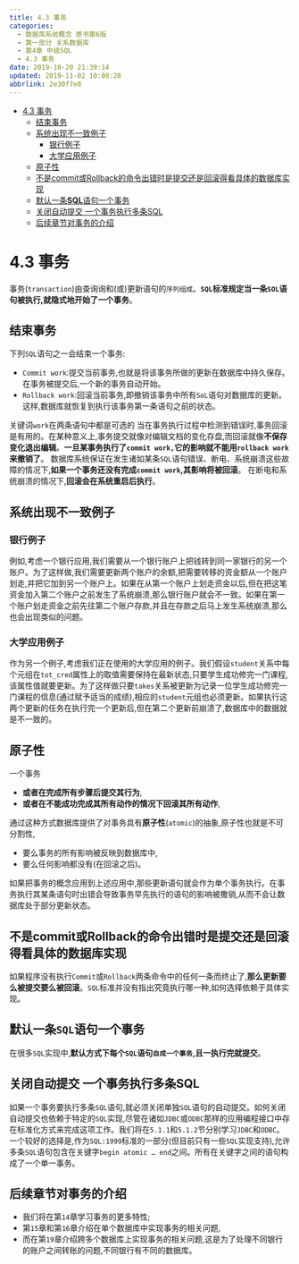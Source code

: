 ```yaml
---
title: 4.3 事务
categories: 
  - 数据库系统概念 原书第6版
  - 第一部分 关系数据库
  - 第4章 中级SQL
  - 4.3 事务
date: 2019-10-20 21:39:14
updated: 2019-11-02 10:08:28
abbrlink: 2e30f7e8
---
```

- [4.3 事务](/ReadingNotes/2e30f7e8/#4-3-事务)
    - [结束事务](/ReadingNotes/2e30f7e8/#结束事务)
    - [系统出现不一致例子](/ReadingNotes/2e30f7e8/#系统出现不一致例子)
        - [银行例子](/ReadingNotes/2e30f7e8/#银行例子)
        - [大学应用例子](/ReadingNotes/2e30f7e8/#大学应用例子)
    - [原子性](/ReadingNotes/2e30f7e8/#原子性)
    - [不是commit或Rollback的命令出错时是提交还是回滚得看具体的数据库实现](/ReadingNotes/2e30f7e8/#不是commit或Rollback的命令出错时是提交还是回滚得看具体的数据库实现)
    - [默认一条**SQL**语句一个事务](/ReadingNotes/2e30f7e8/#默认一条SQL语句一个事务)
    - [关闭自动提交 一个事务执行多条SQL](/ReadingNotes/2e30f7e8/#关闭自动提交-一个事务执行多条SQL)
    - [后续章节对事务的介绍](/ReadingNotes/2e30f7e8/#后续章节对事务的介绍)

<!--more-->
<script src="https://cdn.bootcss.com/jquery/3.4.0/jquery.slim.min.js"></script>
<script>$(document).ready(function () {$(".post-body > ul:nth-child(1)").hide();});</script>

<!--end-->
<!--SSTStart-->
# 4.3 事务 #
事务(`transaction`)由查询询和(或)更新语句的`序列组成`。**`SQL`标准规定当一条`SOL`语句被执行,就隐式地开始了一个事务**。
## 结束事务 ##
下列`SQL`语句之一会结束一个事务:
- `Commit work`:提交当前事务,也就是将该事务所做的更新在数据库中持久保存。在事务被提交后,一个新的事务自动开始。
- `Rollback work`:回滚当前事务,即撤销该事务中所有`SoL`语句对数据库的更新。这样,数据库就恢复到执行该事务第一条语句之前的状态。

关键词`work`在两条语句中都是可选的
当在事务执行过程中检测到错误时,事务回滚是有用的。在某种意义上,事务提交就像对编辑文档的变化存盘,而回滚就像**不保存变化退出编辑**。**一旦某事务执行了`commit work,`它的影响就不能用`rollback work`来撤销了**。
数据库系统保证在发生诸如某条`SQL`语句错误、断电、系统崩溃这些故障的情况下,**如果一个事务还没有完成`commit work`,其影响将被回滚**。
在断电和系统崩溃的情况下,**回滚会在系统重启后执行**。
## 系统出现不一致例子 ##
### 银行例子 ###
例如,考虑一个银行应用,我们需要从一个银行账户上把钱转到同一家银行的另一个账户。为了这样做,我们需要更新两个账户的余额,把需要转移的资金额从一个账户划走,并把它加到另一个账户上。如果在从第一个账户上划走资金以后,但在把这笔资金加入第二个账户之前发生了系统崩溃,那么银行账户就会不一致。如果在第一个账户划走资金之前先往第二个账户存款,并且在存款之后马上发生系统崩溃,那么也会出现类似的问题。
### 大学应用例子 ###
作为另一个例子,考虑我们正在使用的大学应用的例子。我们假设`student`关系中每个元组在`tot_cred`属性上的取值需要保持在最新状态,只要学生成功修完一门课程,该属性值就要更新。为了这样做只要`takes`关系被更新为记录一位学生成功修完一门课程的信息(通过赋予适当的成绩),相应的`student`元组也必须更新。如果执行这两个更新的任务在执行完一个更新后,但在第二个更新前崩溃了,数据库中的数据就是不一致的。
## 原子性 ##
一个事务
- **或者在完成所有步骤后提交其行为**,
- **或者在不能成功完成其所有动作的情况下回滚其所有动作**,

通过这种方式数据库提供了对事务具有**原子性**(`atomic`)的抽象,原子性也就是不可分割性,
- 要么事务的所有影响被反映到数据库中,
- 要么任何影响都没有(在回滚之后)。

如果把事务的概念应用到上述应用中,那些更新语句就会作为单个事务执行。在事务执行其某条语句时出错会导致事务早先执行的语句的影响被撒销,从而不会让数据库处于部分更新状态。
## 不是commit或Rollback的命令出错时是提交还是回滚得看具体的数据库实现 ##
如果程序没有执行`Commit`或`Rollback`两条命令中的任何一条而终止了,**那么更新要么被提交要么被回滚**。`SQL`标准并没有指出究竟执行哪一种,如何选择依赖于具体实现。
## 默认一条`SQL`语句一个事务 ##
在很多`SQL`实现中,**默认方式下每个`SQL`语句`自成一个事务`,且一执行完就提交**。
## 关闭自动提交 一个事务执行多条SQL ##
如果一个事务要执行多条`SQL`语句,就必须关闭单独`SQL`语句的自动提交。如何关闭自动提交也依赖于特定的`SQL`实现,尽管在诸如`JDBC`或`ODBC`那样的应用编程接口中存在标准化方式来完成这项工作。我们将在`5.1.1`和`5.1.2`节分别学习`JDBC`和`ODBC`。
一个较好的选择是,作为`SQL:1999`标准的一部分(但目前只有一些`SQL`实现支持),允许多条`SQL`语句包含在关键字`begin atomic … end`之间。所有在关键字之间的语句构成了一个单一事务。
## 后续章节对事务的介绍 ##
- 我们将在第`14`章学习事务的更多特性;
- 第`15`章和第`16`章介绍在单个数据库中实现事务的相关问题,
- 而在第`19`章介绍跨多个数据库上实现事务的相关问题,这是为了处理不同银行的账户之间转账的问题,不同银行有不同的数据库。

<!--SSTStop-->
